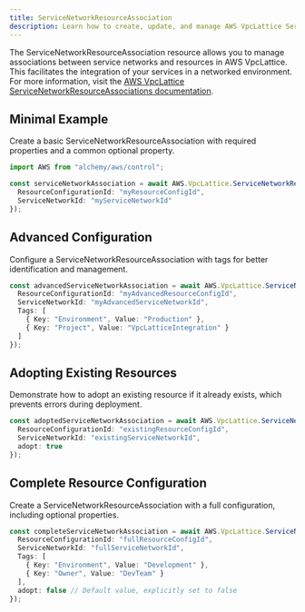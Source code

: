 ```yaml
---
title: ServiceNetworkResourceAssociation
description: Learn how to create, update, and manage AWS VpcLattice ServiceNetworkResourceAssociations using Alchemy Cloud Control.
---
```


The ServiceNetworkResourceAssociation resource allows you to manage associations between service networks and resources in AWS VpcLattice. This facilitates the integration of your services in a networked environment. For more information, visit the [AWS VpcLattice ServiceNetworkResourceAssociations documentation](https://docs.aws.amazon.com/vpclattice/latest/userguide/).

## Minimal Example

Create a basic ServiceNetworkResourceAssociation with required properties and a common optional property.

```ts
import AWS from "alchemy/aws/control";

const serviceNetworkAssociation = await AWS.VpcLattice.ServiceNetworkResourceAssociation("myServiceNetworkAssociation", {
  ResourceConfigurationId: "myResourceConfigId",
  ServiceNetworkId: "myServiceNetworkId"
});
```

## Advanced Configuration

Configure a ServiceNetworkResourceAssociation with tags for better identification and management.

```ts
const advancedServiceNetworkAssociation = await AWS.VpcLattice.ServiceNetworkResourceAssociation("advancedServiceNetworkAssociation", {
  ResourceConfigurationId: "myAdvancedResourceConfigId",
  ServiceNetworkId: "myAdvancedServiceNetworkId",
  Tags: [
    { Key: "Environment", Value: "Production" },
    { Key: "Project", Value: "VpcLatticeIntegration" }
  ]
});
```

## Adopting Existing Resources

Demonstrate how to adopt an existing resource if it already exists, which prevents errors during deployment.

```ts
const adoptedServiceNetworkAssociation = await AWS.VpcLattice.ServiceNetworkResourceAssociation("adoptedServiceNetworkAssociation", {
  ResourceConfigurationId: "existingResourceConfigId",
  ServiceNetworkId: "existingServiceNetworkId",
  adopt: true
});
```

## Complete Resource Configuration

Create a ServiceNetworkResourceAssociation with a full configuration, including optional properties.

```ts
const completeServiceNetworkAssociation = await AWS.VpcLattice.ServiceNetworkResourceAssociation("completeServiceNetworkAssociation", {
  ResourceConfigurationId: "fullResourceConfigId",
  ServiceNetworkId: "fullServiceNetworkId",
  Tags: [
    { Key: "Environment", Value: "Development" },
    { Key: "Owner", Value: "DevTeam" }
  ],
  adopt: false // Default value, explicitly set to false
});
```